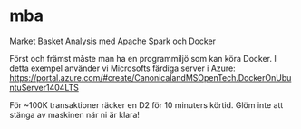 # mba
Market Basket Analysis med Apache Spark och Docker

Först och främst måste man ha en programmiljö som kan köra Docker.
I detta exempel använder vi Microsofts färdiga server i Azure: https://portal.azure.com/#create/CanonicalandMSOpenTech.DockerOnUbuntuServer1404LTS

För ~100K transaktioner räcker en D2 för 10 minuters körtid. Glöm inte att stänga av maskinen när ni är klara!
